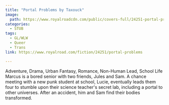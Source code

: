 ```yaml
---
title: "Portal Problems by Taxouck"
image:
  path: https://www.royalroadcdn.com/public/covers-full/24251-portal-problems.jpg
categories:
  - STUB
tags:
  - GL/WLW
  - Queer
  - Trans
link: https://www.royalroad.com/fiction/24251/portal-problems

---
```

Adventure, Drama, Urban Fantasy, Romance, Non-Human Lead, School Life Marcus is a bored senior with two friends, Jules and Sam. A chance meeting with a new punk student at school, Lucie, eventually leads them four to stumble upon their science teacher's secret lab, including a portal to other universes. After an accident, him and Sam find their bodies transformed.

